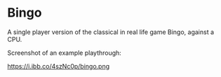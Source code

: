 # Bingo
A single player version of the classical in real life game Bingo, against a CPU.

Screenshot of an example playthrough:

https://i.ibb.co/4szNc0p/bingo.png
